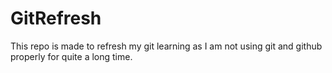 # GitRefresh
This repo is made to refresh my git learning as I am not using git and github properly for quite a long time.
